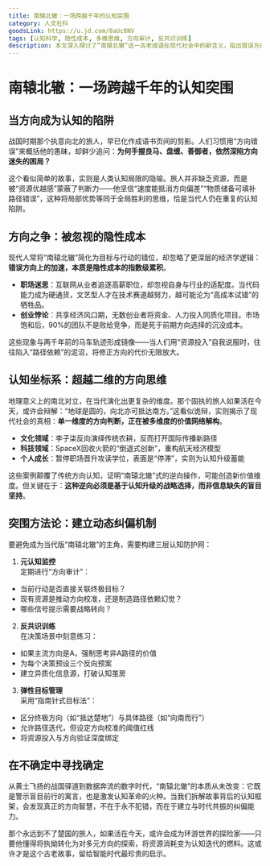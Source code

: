 ```yaml
---
title: 南辕北辙：一场跨越千年的认知突围
category: 人文社科
goodsLink: https://u.jd.com/8aUc8NV
tags: [认知科学, 隐性成本, 多维思维, 方向审计, 反共识训练]
description: 本文深入探讨了“南辕北辙”这一古老成语在现代社会中的新含义，指出错误方向上的资源投入会带来隐性成本的累积，并强调了多维度思维和动态纠偏机制的重要性。通过分析职场、创业等领域的实例，文章揭示了单一维度方向判断的局限性，提倡利用反共识训练、元认知监控及弹性目标管理等策略来突破传统思维模式，实现个人与组织的认知升级与战略转向。最终，本文鼓励读者在面对不确定性时，应积极探索多元方向，将挑战转化为提升认知能力的机会。
---
```

# 南辕北辙：一场跨越千年的认知突围  

## 当方向成为认知的陷阱  

战国时期那个执意向北的旅人，早已化作成语书页间的剪影。人们习惯用“方向错误”来概括他的愚昧，却鲜少追问：**为何手握良马、盘缠、善御者，依然深陷方向迷失的困局？**  

这个看似简单的故事，实则是人类认知局限的隐喻。旅人并非缺乏资源，而是被“资源优越感”蒙蔽了判断力——他坚信“速度能抵消方向偏差”“物质储备可填补路径错误”，这种将局部优势等同于全局胜利的思维，恰是当代人仍在重复的认知陷阱。  

## 方向之争：被忽视的隐性成本  

现代人常将“南辕北辙”简化为目标与行动的错位，却忽略了更深层的经济学逻辑：**错误方向上的加速，本质是隐性成本的指数级累积**。  

- **职场迷思**：互联网从业者追逐高薪职位，却忽视自身与行业的适配度。当代码能力成为硬通货，文艺型人才在技术赛道越努力，越可能沦为“高成本试错”的牺牲品。  
- **创业悖论**：共享经济风口期，无数创业者将资金、人力投入同质化项目。市场饱和后，90%的团队不是败给竞争，而是死于前期方向选择的沉没成本。  

这些现象与两千年前的马车轨迹形成镜像——当人们用“资源投入”自我说服时，往往陷入“路径依赖”的泥沼，将修正方向的代价无限放大。  

## 认知坐标系：超越二维的方向思维  

地理意义上的南北对立，在当代演化出更复杂的维度。那个固执的旅人如果活在今天，或许会辩解：“地球是圆的，向北亦可抵达南方。”这看似诡辩，实则揭示了现代社会的真相：**单一维度的方向判断，正在被多维度的价值网络解构**。  

- **文化领域**：李子柒反向演绎传统农耕，反而打开国际传播新路径  
- **科技领域**：SpaceX回收火箭的“倒退式创新”，重构航天经济模型  
- **个人成长**：暂停职场晋升攻读学位，表面是“停滞”，实则为认知升级蓄能  

这些案例颠覆了传统方向认知，证明“南辕北辙”式的逆向操作，可能创造新价值维度。但关键在于：**这种逆向必须是基于认知升级的战略选择，而非信息缺失的盲目坚持**。  

## 突围方法论：建立动态纠偏机制  

要避免成为当代版“南辕北辙”的主角，需要构建三层认知防护网：  

1. **元认知监控**  
定期进行“方向审计”：  
- 当前行动是否直接关联终极目标？  
- 现有资源是推动方向校准，还是制造路径依赖幻觉？  
- 哪些信号提示需要战略转向？  

2. **反共识训练**  
在决策场景中刻意练习：  
- 如果主流方向是A，强制思考非A路径的价值  
- 为每个决策预设三个反向预案  
- 建立异质化信息源，打破认知茧房  

3. **弹性目标管理**  
采用“指南针式目标法”：  
- 区分终极方向（如“抵达楚地”）与具体路径（如“向南而行”）  
- 允许路径迭代，但设定方向校准的阈值红线  
- 将资源投入与方向验证深度绑定  

## 在不确定中寻找确定  

从黄土飞扬的战国驿道到数据奔流的数字时代，“南辕北辙”的本质从未改变：它既是警示盲目前行的寓言，也是激发认知革命的火种。当我们拆解故事背后的认知框架，会发现真正的方向智慧，不在于永不犯错，而在于建立与时代共振的纠偏能力。  

那个永远到不了楚国的旅人，如果活在今天，或许会成为环游世界的探险家——只要他懂得将执拗转化为对多元方向的探索，将资源消耗变为认知迭代的燃料。这或许才是这个古老故事，留给智能时代最珍贵的启示。